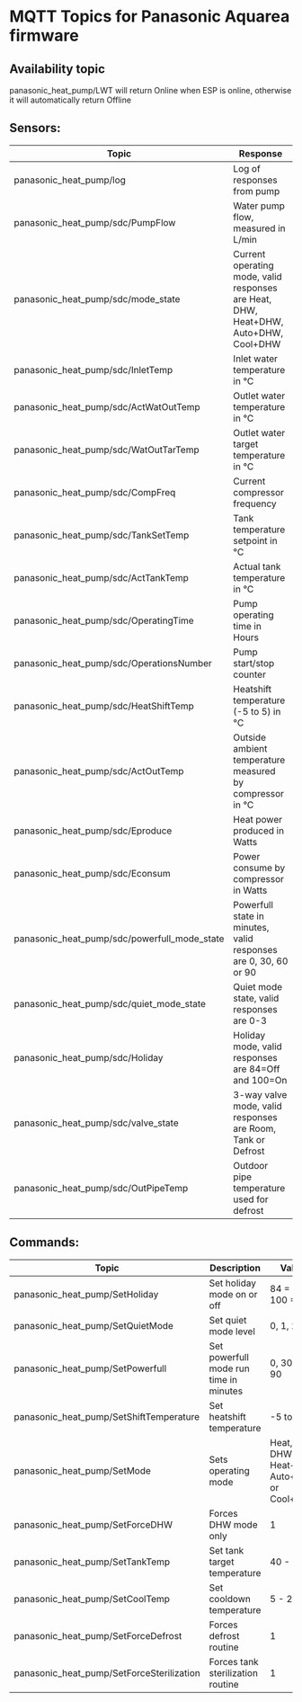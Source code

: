 # MQTT Topics for Panasonic Aquarea firmware

## Availability topic
panasonic_heat_pump/LWT will return Online when ESP is online, otherwise it will automatically return Offline

## Sensors:

Topic | Response
--- | ---
panasonic_heat_pump/log | Log of responses from pump
panasonic_heat_pump/sdc/PumpFlow | Water pump flow, measured in L/min
panasonic_heat_pump/sdc/mode_state | Current operating mode, valid responses are Heat, DHW, Heat+DHW, Auto+DHW, Cool+DHW
panasonic_heat_pump/sdc/InletTemp | Inlet water temperature in °C
panasonic_heat_pump/sdc/ActWatOutTemp | Outlet water temperature in °C
panasonic_heat_pump/sdc/WatOutTarTemp | Outlet water target temperature in °C
panasonic_heat_pump/sdc/CompFreq | Current compressor frequency
panasonic_heat_pump/sdc/TankSetTemp | Tank temperature setpoint in °C
panasonic_heat_pump/sdc/ActTankTemp | Actual tank temperature in °C
panasonic_heat_pump/sdc/OperatingTime | Pump operating time in Hours
panasonic_heat_pump/sdc/OperationsNumber | Pump start/stop counter
panasonic_heat_pump/sdc/HeatShiftTemp | Heatshift temperature (-5 to 5) in °C
panasonic_heat_pump/sdc/ActOutTemp | Outside ambient temperature measured by compressor in °C
panasonic_heat_pump/sdc/Eproduce | Heat power produced in Watts
panasonic_heat_pump/sdc/Econsum | Power consume by compressor in Watts
panasonic_heat_pump/sdc/powerfull_mode_state | Powerfull state in minutes, valid responses are 0, 30, 60 or 90
panasonic_heat_pump/sdc/quiet_mode_state | Quiet mode state, valid responses are 0-3
panasonic_heat_pump/sdc/Holiday | Holiday mode, valid responses are 84=Off and 100=On
panasonic_heat_pump/sdc/valve_state | 3-way valve mode, valid responses are Room, Tank or Defrost
panasonic_heat_pump/sdc/OutPipeTemp | Outdoor pipe temperature used for defrost

## Commands:
Topic | Description | Values
--- | --- | ---
panasonic_heat_pump/SetHoliday | Set holiday mode on or off | 84 = Off, 100 = On
panasonic_heat_pump/SetQuietMode | Set quiet mode level | 0, 1, 2 or 3
panasonic_heat_pump/SetPowerfull | Set powerfull mode run time in minutes | 0, 30, 60 or 90
panasonic_heat_pump/SetShiftTemperature | Set heatshift temperature | -5 to 5
panasonic_heat_pump/SetMode | Sets operating mode | Heat, Cool, DHW, AUto, Heat+DHW, Auto+DHW or Cool+DHW
panasonic_heat_pump/SetForceDHW | Forces DHW mode only | 1
panasonic_heat_pump/SetTankTemp | Set tank target temperature | 40 - 75
panasonic_heat_pump/SetCoolTemp | Set cooldown temperature | 5 - 20
panasonic_heat_pump/SetForceDefrost | Forces defrost routine | 1
panasonic_heat_pump/SetForceSterilization | Forces tank sterilization routine | 1
